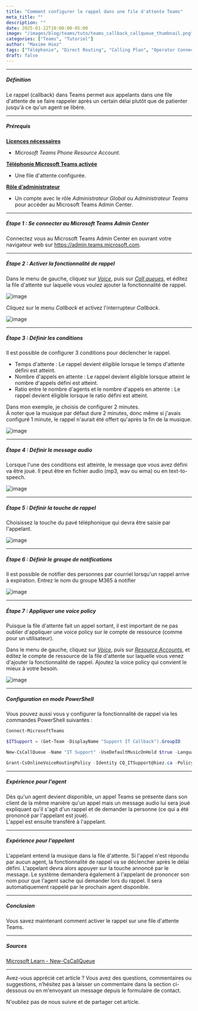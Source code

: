 ```yaml
---
title: "Comment configurer le rappel dans une file d'attente Teams"
meta_title: ""
description: ""
date: 2025-01-22T10:00:00-05:00
image: "/images/blog/teams/tuto/teams_callback_callqueue_thumbnail.png"
categories: ["Teams", "Tutoriel"]
author: "Maxime Hiez"
tags: ["Téléphonie", "Direct Routing", "Calling Plan", "Operator Connect", "File d'attente", "Callback", "PowerShell"]
draft: false
---
```

---

##### Définition
Le rappel (callback) dans Teams permet aux appelants dans une file d'attente de se faire rappeler après un certain délai plutôt que de patienter jusqu'à ce qu'un agent se libère.

---

##### Prérequis
**<u>Licences nécessaires</u>**
- *Microsoft Teams Phone Resource Account*.

**<u>Téléphonie Microsoft Teams activée</u>**
- Une file d'attente configurée.

**<u>Rôle d’administrateur</u>**
- Un compte avec le rôle *Administrateur Global* ou *Administrateur Teams* pour accéder au Microsoft Teams Admin Center.

---

##### Étape 1 : Se connecter au Microsoft Teams Admin Center
Connectez vous au Microsoft Teams Admin Center en ouvrant votre navigateur web sur https://admin.teams.microsoft.com.

---

##### Étape 2 : Activer la fonctionnalité de rappel
Dans le menu de gauche, cliquez sur *<u>Voice</u>*, puis sur *<u>Call queues</u>*, et éditez la file d'attente sur laquelle vous voulez ajouter la fonctionnalité de rappel.

![image](/images/blog/teams/tuto/teams_callback_callqueue_001.png)

Cliquez sur le menu *Callback* et activez l'interrupteur *Callback*.

![image](/images/blog/teams/tuto/teams_callback_callqueue_002.png)

---

##### Étape 3 : Définir les conditions
Il est possible de configurer 3 conditions pour déclencher le rappel.
- Temps d'attente : Le rappel devient éligible lorsque le temps d'attente défini est atteint.
- Nombre d'appels en attente : Le rappel devient éligible lorsque atteint le nombre d'appels défini est atteint.
- Ratio entre le nombre d'agents et le nombre d'appels en attente : Le rappel devient éligible lorsque le ratio défini est atteint.

Dans mon exemple, je choisis de configurer 2 minutes.<br/>
À noter que la musique par défaut dure 2 minutes, donc même si j'avais configuré 1 minute, le rappel n'aurait été offert qu'après la fin de la musique.

![image](/images/blog/teams/tuto/teams_callback_callqueue_003.png)

---

##### Étape 4 : Définir le message audio
Lorsque l'une des conditions est atteinte, le message que vous avez défini va être joué. Il peut être en fichier audio (mp3, wav ou wma) ou en text-to-speech.

![image](/images/blog/teams/tuto/teams_callback_callqueue_004.png)

---

##### Étape 5 : Définir la touche de rappel
Choisissez la touche du pavé téléphonique qui devra être saisie par l'appelant.

![image](/images/blog/teams/tuto/teams_callback_callqueue_005.png)

---

##### Étape 6 : Définir le groupe de notifications
Il est possible de notifier des personnes par courriel lorsqu'un rappel arrive à expiration. Entrez le nom du groupe M365 à notifier

![image](/images/blog/teams/tuto/teams_callback_callqueue_006.png)

---

##### Étape 7 : Appliquer une voice policy
Puisque la file d'attente fait un appel sortant, il est important de ne pas oublier d'appliquer une voice policy sur le compte de ressource (comme pour un utilisateur).

Dans le menu de gauche, cliquez sur *<u>Voice</u>*, puis sur *<u>Resource Accounts</u>*, et éditez le compte de ressource de la file d'attente sur laquelle vous venez d'ajouter la fonctionnalité de rappel. Ajoutez la voice policy qui convient le mieux à votre besoin.

![image](/images/blog/teams/tuto/teams_callback_callqueue_007.png)

---

##### Configuration en mode PowerShell
Vous pouvez aussi vous y configurer la fonctionnalité de rappel via les commandes PowerShell suivantes :
```powershell
Connect-MicrosoftTeams

$ITSupport = (Get-Team -DisplayName "Support IT Callback").GroupID

New-CsCallQueue -Name "IT Support" -UseDefaultMusicOnHold $true -LanguageID fr-CA -IsCallbackEnabled $true -CallbackRequestDtmf "Tone1" -WaitTimeBeforeOfferingCallbackInSecond 120 -CallbackOfferTextToSpeechPrompt "All our agents are currently busy. If you want to be called back, press 1." -CallbackEmailNotificationTarget $ITSupport

Grant-CsOnlineVoiceRoutingPolicy -Identity CQ_ITSupport@hiez.ca -PolicyName "Canada and USA" 
```

---

##### Expérience pour l'agent
Dès qu'un agent devient disponible, un appel Teams se présente dans son client de la même manière qu'un appel mais un message audio lui sera joué expliquant qu'il s'agit d'un rappel et de demander la personne (ce qui a été prononcé par l'appelant est joué).<br/>
L'appel est ensuite transféré à l'appelant.

---

##### Expérience pour l'appelant
L'appelant entend la musique dans la file d'attente. Si l'appel n'est répondu par aucun agent, la fonctionnalité de rappel va se déclencher après le délai défini. L'appelant devra alors appuyer sur la touche annoncé par le message. Le système demandera également à l'appelant de prononcer son nom pour que l'agent sache qui demander lors du rappel. Il sera automatiquement rappelé par le prochain agent disponible.

---

##### Conclusion
Vous savez maintenant comment activer le rappel sur une file d'attente Teams.

---

##### Sources
[Microsoft Learn - New-CsCallQueue](https://learn.microsoft.com/fr-ca/powershell/module/teams/new-cscallqueue?view=teams-ps)

---


Avez-vous apprécié cet article ? Vous avez des questions, commentaires ou suggestions, n’hésitez pas à laisser un commentaire dans la section ci-dessous ou en m'envoyant un message depuis le formulaire de contact.

N'oubliez pas de nous suivre et de partager cet article.